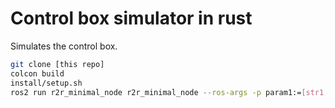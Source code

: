 # Control box simulator in rust

Simulates the control box.

``` sh
git clone [this repo]
colcon build
install/setup.sh
ros2 run r2r_minimal_node r2r_minimal_node --ros-args -p param1:=[str1,str2] -p param2:=5.5 param3=true -r __ns:=/demo -r __node:=my_node
```
